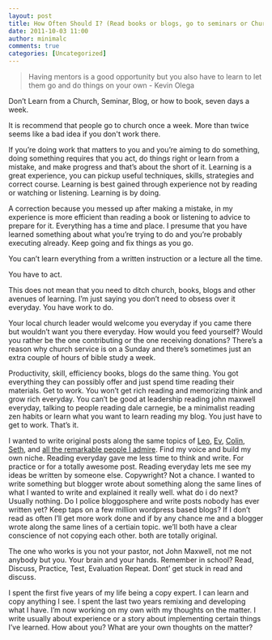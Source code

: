 ```yaml
---
layout: post
title: How Often Should I? (Read books or blogs, go to seminars or Church)
date: 2011-10-03 11:00
author: minimalc
comments: true
categories: [Uncategorized]
---
```

<blockquote>Having mentors is a good opportunity but you also have to learn to let them go and do things on your own - Kevin Olega</blockquote>
Don’t Learn from a Church, Seminar, Blog, or how to book, seven days a week.

It is recommend that people go to church once a week. More than twice seems like a bad idea if you don't work there.

If you’re doing work that matters to you and you’re aiming to do something, doing something requires that you act, do things right or learn from a mistake, and make progress and that’s about the short of it. Learning is a great experience, you can pickup useful techniques, skills, strategies and correct course. Learning is best gained through experience not by reading or watching or listening. Learning is by doing.

A correction because you messed up after making a mistake, in my experience is more efficient than reading a book or listening to advice to prepare for it. Everything has a time and place. I presume that you have learned something about what you’re trying to do and you’re probably executing already. Keep going and fix things as you go.

You can’t learn everything from a written instruction or a lecture all the time.

You have to act.

This does not mean that you need to ditch church, books, blogs and other avenues of learning. I’m just saying you don’t need to obsess over it everyday. You have work to do.

Your local church leader would welcome you everyday if you came there but wouldn’t want you there everyday. How would you feed yourself? Would you rather be the one contributing or the one receiving donations? There’s a reason why church service is on a Sunday and there’s sometimes just an extra couple of hours of bible study a week.

Productivity, skill, efficiency books, blogs do the same thing. You got everything they can possibly offer and just spend time reading their materials. Get to work. You won’t get rich reading and memorizing think and grow rich everyday. You can’t be good at leadership reading john maxwell everyday, talking to people reading dale carnegie, be a minimalist reading zen habits or learn what you want to learn reading my blog. You just have to get to work. That’s it.

I wanted to write original posts along the same topics of <a href="http://zenhabits.net">Leo</a>, <a href="http://evbogue.com">Ev</a>, <a href="http://exilelifestyle.com">Colin</a>, <a href="http://sethgodin.typepad.com">Seth</a>, and <a href="http://kevinolega.com/reading">all the remarkable people I admire</a>. Find my voice and build my own niche. Reading everyday gave me less time to think and write. For practice or for a totally awesome post. Reading everyday lets me see my ideas be written by someone else. Copywright? Not a chance. I wanted to write something but blogger wrote about something along the same lines of what I wanted to write and explained it really well. what do i do next? Usually nothing. Do I police bloggosphere and write posts nobody has ever written yet? Keep taps on a few million wordpress based blogs? If I don’t read as often I’ll get more work done and if by any chance me and a blogger wrote along the same lines of a certiain topic. we’ll both have a clear conscience of not copying each other. both are totally original.

The one who works is you not your pastor, not John Maxwell, not me not anybody but you. Your brain and your hands. Remember in school? Read, Discuss, Practice, Test, Evaluation Repeat. Dont’ get stuck in read and discuss.

I spent the first five years of my life being a copy expert. I can learn and copy anything I see. I spent the last two years remixing and developing what I have. I’m now working on my own with my thoughts on the matter. I write usually about experience or a story about implementing certain things I’ve learned. How about you? What are your own thoughts on the matter?
